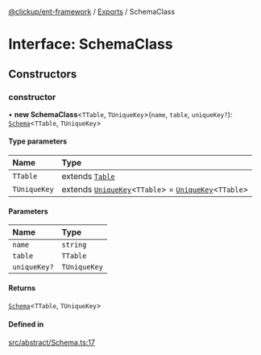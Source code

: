 [@clickup/ent-framework](../README.md) / [Exports](../modules.md) / SchemaClass

# Interface: SchemaClass

## Constructors

### constructor

• **new SchemaClass**\<`TTable`, `TUniqueKey`\>(`name`, `table`, `uniqueKey?`): [`Schema`](../classes/Schema.md)\<`TTable`, `TUniqueKey`\>

#### Type parameters

| Name | Type |
| :------ | :------ |
| `TTable` | extends [`Table`](../modules.md#table) |
| `TUniqueKey` | extends [`UniqueKey`](../modules.md#uniquekey)\<`TTable`\> = [`UniqueKey`](../modules.md#uniquekey)\<`TTable`\> |

#### Parameters

| Name | Type |
| :------ | :------ |
| `name` | `string` |
| `table` | `TTable` |
| `uniqueKey?` | `TUniqueKey` |

#### Returns

[`Schema`](../classes/Schema.md)\<`TTable`, `TUniqueKey`\>

#### Defined in

[src/abstract/Schema.ts:17](https://github.com/clickup/ent-framework/blob/master/src/abstract/Schema.ts#L17)

